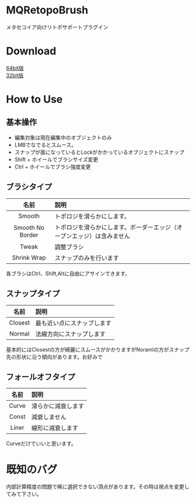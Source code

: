 # MQRetopoBrush
メタセコイア向けリトポサポートプラグイン

# Download
[64bit版](https://github.com/sakana3/MQRetopoBrush/releases/download/v1.0.0/MQRetopoBrush_x64.zip)  
[32bit版](https://github.com/sakana3/MQRetopoBrush/releases/download/v1.0.0/MQRetopoBrush_win32.zip)

# How to Use  

## 基本操作
- 編集対象は現在編集中のオブジェクトのみ  
- LMBでなでるとスムース。
- スナップが面になっているとLockがかかっているオブジェクトにスナップ  
- Shift + ホイールでブラシサイズ変更
- Ctrl + ホイールでブラシ強度変更

## ブラシタイプ

|名前        |説明          |
|:---------:|:------------|
|Smooth|トポロジを滑らかにします。        |
|Smooth No Border|トポロジを滑らかにします。ボーダーエッジ（オープンエッジ）は含みません          |
|Tweak|調整ブラシ          |
|Shrink Wrap|スナップのみを行います          |

各ブラシはCtrl、Shift,Altに自由にアサインできます。
## スナップタイプ

|名前        |説明          |
|:---------:|:------------|
|Closest|最も近い点にスナップします         |
|Normal|法線方向にスナップします          |

基本的にはClosestの方が綺麗にスムースがかかりますがNoramlの方がスナップ先の形状に沿う傾向があります。お好みで

## フォールオフタイプ

|名前        |説明          |
|:---------:|:------------|
|Curve|滑らかに減衰します          |
|Const|減衰しません         |
|Liner|線形に減衰します         |

Curveだけでいいと思います。

# 既知のバグ

内部計算精度の問題で稀に選択できない頂点があります。その時は視点を変更してみて下さい。
